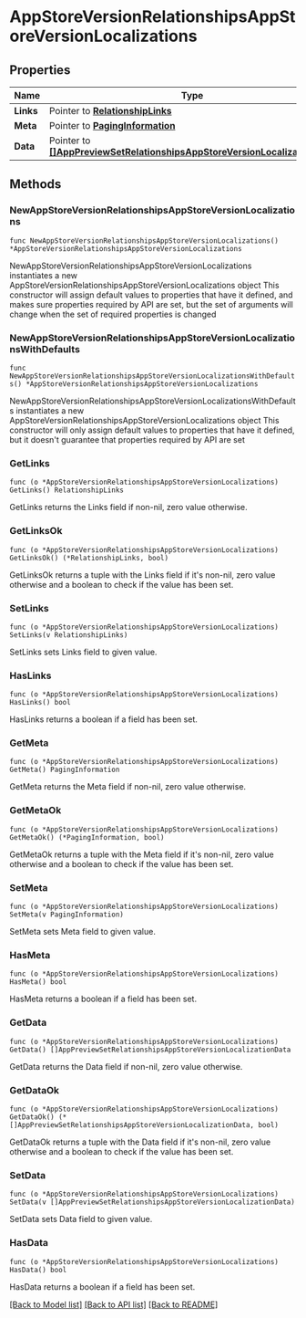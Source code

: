 # AppStoreVersionRelationshipsAppStoreVersionLocalizations

## Properties

Name | Type | Description | Notes
------------ | ------------- | ------------- | -------------
**Links** | Pointer to [**RelationshipLinks**](RelationshipLinks.md) |  | [optional] 
**Meta** | Pointer to [**PagingInformation**](PagingInformation.md) |  | [optional] 
**Data** | Pointer to [**[]AppPreviewSetRelationshipsAppStoreVersionLocalizationData**](AppPreviewSetRelationshipsAppStoreVersionLocalizationData.md) |  | [optional] 

## Methods

### NewAppStoreVersionRelationshipsAppStoreVersionLocalizations

`func NewAppStoreVersionRelationshipsAppStoreVersionLocalizations() *AppStoreVersionRelationshipsAppStoreVersionLocalizations`

NewAppStoreVersionRelationshipsAppStoreVersionLocalizations instantiates a new AppStoreVersionRelationshipsAppStoreVersionLocalizations object
This constructor will assign default values to properties that have it defined,
and makes sure properties required by API are set, but the set of arguments
will change when the set of required properties is changed

### NewAppStoreVersionRelationshipsAppStoreVersionLocalizationsWithDefaults

`func NewAppStoreVersionRelationshipsAppStoreVersionLocalizationsWithDefaults() *AppStoreVersionRelationshipsAppStoreVersionLocalizations`

NewAppStoreVersionRelationshipsAppStoreVersionLocalizationsWithDefaults instantiates a new AppStoreVersionRelationshipsAppStoreVersionLocalizations object
This constructor will only assign default values to properties that have it defined,
but it doesn't guarantee that properties required by API are set

### GetLinks

`func (o *AppStoreVersionRelationshipsAppStoreVersionLocalizations) GetLinks() RelationshipLinks`

GetLinks returns the Links field if non-nil, zero value otherwise.

### GetLinksOk

`func (o *AppStoreVersionRelationshipsAppStoreVersionLocalizations) GetLinksOk() (*RelationshipLinks, bool)`

GetLinksOk returns a tuple with the Links field if it's non-nil, zero value otherwise
and a boolean to check if the value has been set.

### SetLinks

`func (o *AppStoreVersionRelationshipsAppStoreVersionLocalizations) SetLinks(v RelationshipLinks)`

SetLinks sets Links field to given value.

### HasLinks

`func (o *AppStoreVersionRelationshipsAppStoreVersionLocalizations) HasLinks() bool`

HasLinks returns a boolean if a field has been set.

### GetMeta

`func (o *AppStoreVersionRelationshipsAppStoreVersionLocalizations) GetMeta() PagingInformation`

GetMeta returns the Meta field if non-nil, zero value otherwise.

### GetMetaOk

`func (o *AppStoreVersionRelationshipsAppStoreVersionLocalizations) GetMetaOk() (*PagingInformation, bool)`

GetMetaOk returns a tuple with the Meta field if it's non-nil, zero value otherwise
and a boolean to check if the value has been set.

### SetMeta

`func (o *AppStoreVersionRelationshipsAppStoreVersionLocalizations) SetMeta(v PagingInformation)`

SetMeta sets Meta field to given value.

### HasMeta

`func (o *AppStoreVersionRelationshipsAppStoreVersionLocalizations) HasMeta() bool`

HasMeta returns a boolean if a field has been set.

### GetData

`func (o *AppStoreVersionRelationshipsAppStoreVersionLocalizations) GetData() []AppPreviewSetRelationshipsAppStoreVersionLocalizationData`

GetData returns the Data field if non-nil, zero value otherwise.

### GetDataOk

`func (o *AppStoreVersionRelationshipsAppStoreVersionLocalizations) GetDataOk() (*[]AppPreviewSetRelationshipsAppStoreVersionLocalizationData, bool)`

GetDataOk returns a tuple with the Data field if it's non-nil, zero value otherwise
and a boolean to check if the value has been set.

### SetData

`func (o *AppStoreVersionRelationshipsAppStoreVersionLocalizations) SetData(v []AppPreviewSetRelationshipsAppStoreVersionLocalizationData)`

SetData sets Data field to given value.

### HasData

`func (o *AppStoreVersionRelationshipsAppStoreVersionLocalizations) HasData() bool`

HasData returns a boolean if a field has been set.


[[Back to Model list]](../README.md#documentation-for-models) [[Back to API list]](../README.md#documentation-for-api-endpoints) [[Back to README]](../README.md)


